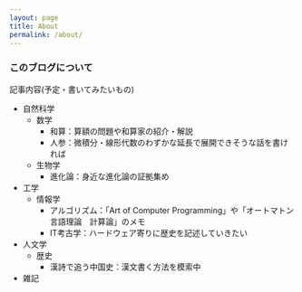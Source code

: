 ```yaml
---
layout: page
title: About
permalink: /about/
---
```


### このブログについて
記事内容(予定・書いてみたいもの)
- 自然科学
  - 数学
    - 和算：算額の問題や和算家の紹介・解説
    - 人参：微積分・線形代数のわずかな延長で展開できそうな話を書ければ
  - 生物学
    - 進化論：身近な進化論の証拠集め
- 工学
  - 情報学
    - アルゴリズム：「Art of Computer Programming」や「オートマトン　言語理論　計算論」のメモ
    - IT考古学：ハードウェア寄りに歴史を記述していきたい
- 人文学
  - 歴史
    - 漢詩で追う中国史：漢文書く方法を模索中
- 雑記